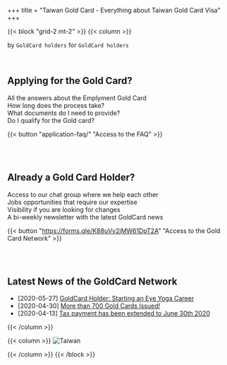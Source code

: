+++
title = "Taiwan Gold Card - Everything about Taiwan Gold Card Visa"
+++

{{< block "grid-2 mt-2" >}}
{{< column >}}

by `GoldCard holders` for `GoldCard holders`

<br>

## Applying for the Gold Card?
<div class="list-q">
All the answers about the Emplyment Gold Card<br>
How long does the process take?<br>
What documents do I need to provide?<br>
Do I qualify for the Gold card?<br>

</div>

{{< button "application-faq/" "Access to the FAQ" >}} 

<br>
<br>


## Already a Gold Card Holder?
<div class="list-q">
Access to our chat group where we help each other<br>
Jobs opportunities that require our expertise<br>
Visibility if you are looking for changes<br>
A bi-weekly newsletter with the latest GoldCard news<br>

{{< button "https://forms.gle/K88uVy2jMW61DpT2A" "Access to the Gold Card Network" >}}

</div>

<br>
<br>



## Latest News of the GoldCard Network

- [2020-05-27] [GoldCard Holder: Starting an Eye Yoga Career](https://meet.bnext.com.tw/intl/articles/view/46488)
- [2020-04-30] [More than 700 Gold Cards Issued!](https://foreigntalentact.ndc.gov.tw/en/News_Content.aspx?n=F0746484B877D582&s=91B121FE3FA7C24D)
- [2020-04-13] [Tax payment has been extended to June 30th 2020](https://home.kpmg/us/en/home/insights/2020/04/tnf-taiwan-tax-return-tax-payment-deadlines-extended-covid-19.html)




{{< /column >}}

{{< column >}}
![Taiwan](./images/taiwan-unsplash.jpeg)

{{< /column >}}
{{< /block >}}
